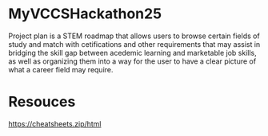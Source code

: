 # MyVCCSHackathon25
Project plan is a STEM roadmap that allows users to browse certain fields of study and match with cetifications and other requirements that may assist in bridging the skill gap between acedemic learning and marketable job skills, as well as organizing them into a way for the user to have a clear picture of what a career field may require. 
# Resouces
https://cheatsheets.zip/html
